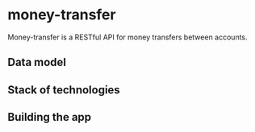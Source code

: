 # money-transfer

Money-transfer is a RESTful API for money transfers between accounts.

## Data model

## Stack of technologies

## Building the app
